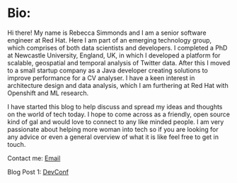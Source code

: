 # Bio:

Hi there! My name is Rebecca Simmonds and I am  a senior software engineer at Red Hat.
Here I am part of an emerging technology group, which comprises of both data scientists and developers.
I completed a PhD at Newcastle University, England, UK, in which I developed a platform for scalable, geospatial and temporal analysis of Twitter data.
After this I moved to a small startup company as a Java developer creating solutions to improve performance for a CV analyser.
I have a keen interest in architecture design and data analysis, which I am furthering at Red Hat with Openshift and ML research.

I have started this blog to help discuss and spread my ideas and thoughts on the world of tech today.
I hope to come across as a friendly, open source kind of gal and would love to connect to any like minded people. I am very passionate about helping more woman into tech
so if you are looking for any advice or even a general overview of what it is like feel free to get in touch.

Contact me: [Email](rmsimmonds1919@gmail.com)

Blog Post 1: [DevConf](https://github.com/rebeccaSimmonds19/rebeccaSimmonds19.github.io/blob/master/devConf.md)
